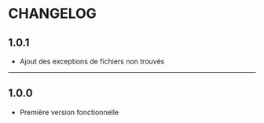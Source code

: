 CHANGELOG
=========


1.0.1
-----

- Ajout des exceptions de fichiers non trouvés

---

1.0.0
-----

- Première version fonctionnelle
